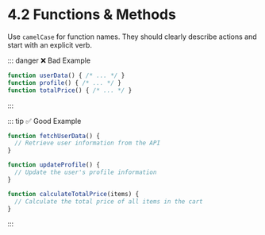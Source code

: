 # 4.2 Functions & Methods
Use `camelCase` for function names. They should clearly describe actions and start with an explicit verb.

::: danger ❌ Bad Example
```javascript
function userData() { /* ... */ }
function profile() { /* ... */ }
function totalPrice() { /* ... */ }
```
:::

::: tip ✅ Good Example
```javascript
function fetchUserData() {
  // Retrieve user information from the API
}

function updateProfile() {
  // Update the user's profile information
}

function calculateTotalPrice(items) {
  // Calculate the total price of all items in the cart
}
```
:::



